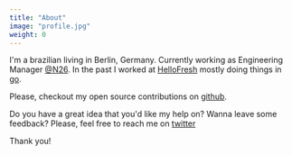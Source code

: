 ```yaml
---
title: "About"
image: "profile.jpg"
weight: 0
---
```


I'm a brazilian living in Berlin, Germany. Currently working as Engineering Manager [@N26](https://twitter.com/n26).
In the past I worked at [HelloFresh](https://twitter.com/hellofresh) mostly doing things in [go](https://golang.org/).

Please, checkout my open source contributions on [github](https://github.com/italolelis).

Do you have a great idea that you'd like my help on? Wanna leave some feedback? Please, feel free to reach me on [twitter](https://twitter.com/italolelis)

Thank you!
